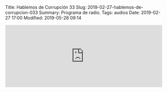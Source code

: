 Title: Hablemos de Corrupción 33
Slug: 2019-02-27-hablemos-de-corrupcion-033
Summary: Programa de radio.
Tags: audios
Date: 2019-02-27 17:00
Modified: 2019-05-28 09:14


<iframe id='audio_36367245' frameborder='0' allowfullscreen='' scrolling='no' height='200' style='border:1px solid #EEE; box-sizing:border-box; width:100%;' src="https://mx.ivoox.com/es/player_ej_36367245_4_1.html?c1=ff6600"></iframe>
